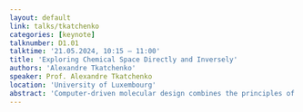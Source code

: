 ```yaml
---
layout: default
link: talks/tkatchenko
categories: [keynote]
talknumber: D1.01
talktime: '21.05.2024, 10:15 – 11:00'
title: 'Exploring Chemical Space Directly and Inversely'
authors: 'Alexandre Tkatchenko'
speaker: Prof. Alexandre Tkatchenko 
location: 'University of Luxembourg'
abstract: 'Computer-driven molecular design combines the principles of chemistry, physics, and artificial intelligence (AI/ML) to identify novel chemical compounds and materials with desired properties for a specific application. A long-held dream of molecular simulations is to be enable efficient navigation of large chemical spaces, including both compositional and configurational molecular degrees of freedom. In this talk, I will discuss novel insights that AI/ML methods bring when doing direct (https://doi.org/10.1039/D3SC03598K) and inverse (https://arxiv.org/abs/2309.00506) navigation of chemical space of drug-like molecules. First, our analysis reveals that one has a substantial degree of flexibility or “freedom of design” when searching for a single molecule with a desired pair of properties or a set of distinct molecules sharing an array of properties. To explore how this intrinsic flexibility manifests in the molecular design process, we use multi-objective optimization to search for molecules with simultaneously large polarizabilities and HOMO–LUMO gaps; analysis of the resulting Pareto fronts identified non-trivial paths through CCS consisting of sequential structural and/or compositional changes that yield molecules with optimal combinations of these properties. Second, we develop a proof-of-concept implementation that combines a Variational Auto-Encoder (VAE) trained on molecular structures with a property encoder designed to learn the latent representation from a set of QM properties. The result of this joint architecture is a common latent space representation for both structures and properties, which enables property-to-structure mapping for small drug-like molecules contained in the QM7-X dataset. We illustrate the capabilities of our approach by conditional generation of de novo molecular structures with targeted properties, transition path interpolation for chemical reactions as well as insights into property-structure relationships. Our findings thus provide a proof-of-principle demonstration aiming to enable the inverse property-to-structure design in diverse chemical spaces.'
---
```

